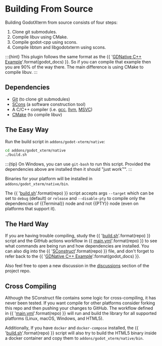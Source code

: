 # Building From Source

Building GodotXterm from source consists of four steps:

1. Clone git submodules.
2. Compile libuv using CMake.
3. Compile godot-cpp using scons.
4. Compile libtsm and libgodotxterm using scons.

:::{hint}
This plugin follows the same format as the {{ '[GDNative C++ Example]({}/tutorials/plugins/gdnative/gdnative-cpp-example.html)'.format(godot_docs) }}. So if you can compile that example then you are 90% of the way there. The main difference is using CMake to compile libuv.
:::

## Dependencies

- [Git](https://git-scm.com/) (to clone git submodules)
- [SCons](https://scons.org/) (a software construction tool)
- A C/C++ compiler (i.e. [gcc](https://gcc.gnu.org/), [llvm](https://llvm.org/), [MSVC](https://visualstudio.microsoft.com/vs/features/cplusplus/))
- [CMake](https://cmake.org/) (to compile libuv)

## The Easy Way

Run the build script in `addons/godot-xterm/native`:

```sh
cd addons/godot_xterm/native
./build.sh
```

:::{tip}
On Windows, you can use `git-bash` to run this script.
Provided the dependencies above are installed then it should "just work™".
:::

Binaries for your platform will be installed in `addons/godot_xterm/native/bin`.

The {{ '[build.sh]({}/addons/godot_xterm/native/build.sh)'.format(repo) }} script accepts args `--target` which can be set to `debug` (default) or `release` and `--disable-pty` to compile only the dependencies of {{Terminal}} node and not {{PTY}} node (even on platforms that support it).

## The Hard Way

If you are having trouble compiling, study the {{ '[build.sh]({}/addons/godot_xterm/native/build.sh)'.format(repo) }} script and the GitHub actions workflow in {{ [main.yml]({}/.github/workflows/main.yml)'.format(repo) }} to see what commands are being run and how dependencies are installed. You can also dig into the {{ '[SConstruct]({}/addons/godot_xterm/native/SConstruct)'.format(repo) }} file, and don't forget to refer back to the {{ '[GDNative C++ Example]({}/tutorials/plugins/gdnative/gdnative-cpp-example.html)'.format(godot_docs) }}.

Also feel free to open a new discussion in the [discussions](https://github.com/lihop/godot-xterm/discussions) section of the project repo.

## Cross Compiling

Although the SConstruct file contains some logic for cross-compiling, it has never been tested. If you want compile for other platforms consider forking this repo and then pushing your changes to GitHub. The workflow defined in {{ '[main.yml]({}/.github/workflows/main.yml)'.format(repo) }} will run and build the library for all supported platforms (Linux, macOS, Windows, and HTML5).

Additionally, If you have `docker` and `docker-compose` installed, the {{ '[build.sh]({}/addons/godot_xterm/native/build.sh)'.format(repo) }} script will also try to build the HTML5 binary inside a docker container and copy them to `addons/godot_xterm/native/bin`.
